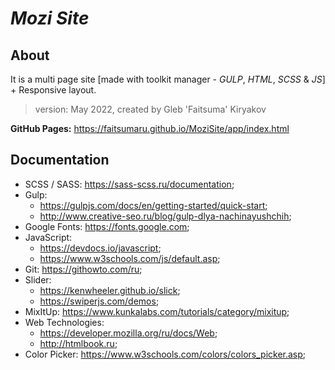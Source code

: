 # **_Mozi Site_**

## About
It is a multi page site [made with toolkit manager - *_GULP_*, _HTML_, _SCSS_ & _JS_] + Responsive layout.

> version: May 2022, created by Gleb 'Faitsuma' Kiryakov

__GitHub Pages:__ https://faitsumaru.github.io/MoziSite/app/index.html

## Documentation
* SCSS / SASS: https://sass-scss.ru/documentation;
* Gulp: 
    * https://gulpjs.com/docs/en/getting-started/quick-start;
    * http://www.creative-seo.ru/blog/gulp-dlya-nachinayushchih;
* Google Fonts: https://fonts.google.com;
* JavaScript: 
    * https://devdocs.io/javascript;
    * https://www.w3schools.com/js/default.asp;
* Git: https://githowto.com/ru;
* Slider: 
    * https://kenwheeler.github.io/slick;
    * https://swiperjs.com/demos;
* MixItUp: https://www.kunkalabs.com/tutorials/category/mixitup;
* Web Technologies: 
    * https://developer.mozilla.org/ru/docs/Web;
    * http://htmlbook.ru;
* Color Picker: https://www.w3schools.com/colors/colors_picker.asp;
